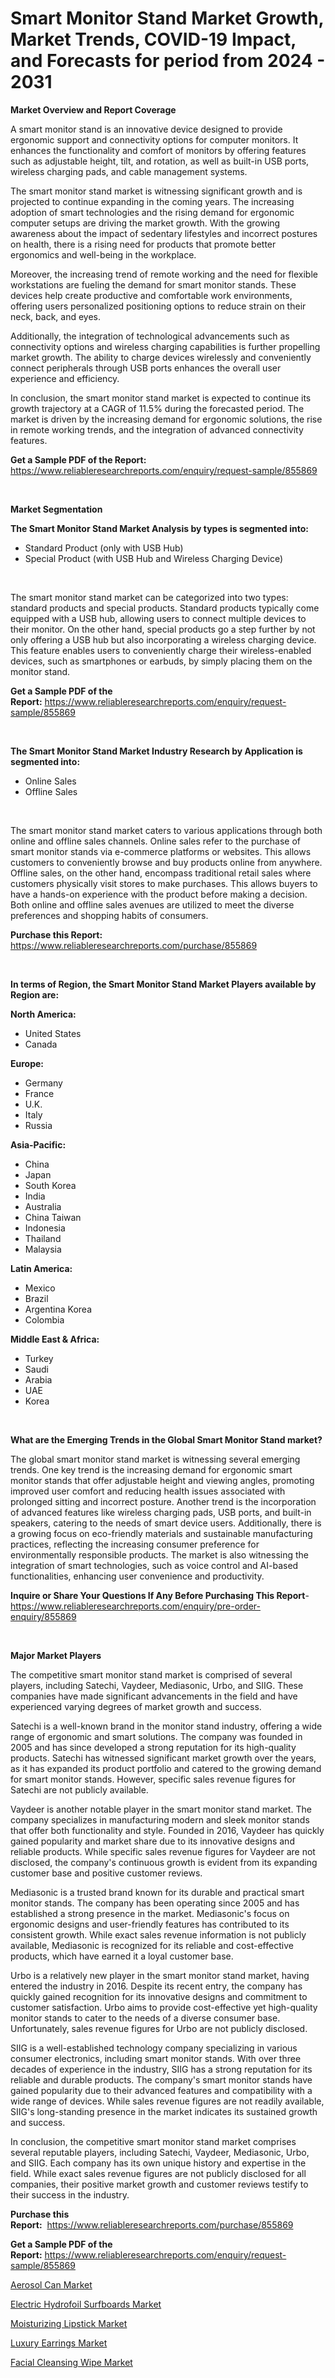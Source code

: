 <p><h1>Smart Monitor Stand Market Growth, Market Trends, COVID-19 Impact, and Forecasts for period from 2024 - 2031</h1></p><p><strong>Market Overview and Report Coverage</strong></p>
<p><p>A smart monitor stand is an innovative device designed to provide ergonomic support and connectivity options for computer monitors. It enhances the functionality and comfort of monitors by offering features such as adjustable height, tilt, and rotation, as well as built-in USB ports, wireless charging pads, and cable management systems.</p><p>The smart monitor stand market is witnessing significant growth and is projected to continue expanding in the coming years. The increasing adoption of smart technologies and the rising demand for ergonomic computer setups are driving the market growth. With the growing awareness about the impact of sedentary lifestyles and incorrect postures on health, there is a rising need for products that promote better ergonomics and well-being in the workplace.</p><p>Moreover, the increasing trend of remote working and the need for flexible workstations are fueling the demand for smart monitor stands. These devices help create productive and comfortable work environments, offering users personalized positioning options to reduce strain on their neck, back, and eyes.</p><p>Additionally, the integration of technological advancements such as connectivity options and wireless charging capabilities is further propelling market growth. The ability to charge devices wirelessly and conveniently connect peripherals through USB ports enhances the overall user experience and efficiency.</p><p>In conclusion, the smart monitor stand market is expected to continue its growth trajectory at a CAGR of 11.5% during the forecasted period. The market is driven by the increasing demand for ergonomic solutions, the rise in remote working trends, and the integration of advanced connectivity features.</p></p>
<p><strong>Get a Sample PDF of the Report:</strong> <a href="https://www.reliableresearchreports.com/enquiry/request-sample/855869">https://www.reliableresearchreports.com/enquiry/request-sample/855869</a></p>
<p>&nbsp;</p>
<p><strong>Market Segmentation</strong></p>
<p><strong>The Smart Monitor Stand Market Analysis by types is segmented into:</strong></p>
<p><ul><li>Standard Product (only with USB Hub)</li><li>Special Product (with USB Hub and Wireless Charging Device)</li></ul></p>
<p>&nbsp;</p>
<p><p>The smart monitor stand market can be categorized into two types: standard products and special products. Standard products typically come equipped with a USB hub, allowing users to connect multiple devices to their monitor. On the other hand, special products go a step further by not only offering a USB hub but also incorporating a wireless charging device. This feature enables users to conveniently charge their wireless-enabled devices, such as smartphones or earbuds, by simply placing them on the monitor stand.</p></p>
<p><strong>Get a Sample PDF of the Report:</strong>&nbsp;<a href="https://www.reliableresearchreports.com/enquiry/request-sample/855869">https://www.reliableresearchreports.com/enquiry/request-sample/855869</a></p>
<p>&nbsp;</p>
<p><strong>The Smart Monitor Stand Market Industry Research by Application is segmented into:</strong></p>
<p><ul><li>Online Sales</li><li>Offline Sales</li></ul></p>
<p>&nbsp;</p>
<p><p>The smart monitor stand market caters to various applications through both online and offline sales channels. Online sales refer to the purchase of smart monitor stands via e-commerce platforms or websites. This allows customers to conveniently browse and buy products online from anywhere. Offline sales, on the other hand, encompass traditional retail sales where customers physically visit stores to make purchases. This allows buyers to have a hands-on experience with the product before making a decision. Both online and offline sales avenues are utilized to meet the diverse preferences and shopping habits of consumers.</p></p>
<p><strong>Purchase this Report:</strong>&nbsp; <a href="https://www.reliableresearchreports.com/purchase/855869">https://www.reliableresearchreports.com/purchase/855869</a></p>
<p>&nbsp;</p>
<p><strong>In terms of Region, the Smart Monitor Stand Market Players available by Region are:</strong></p>
<p>
    <p> <strong> North America: </strong>
        <ul>
            <li>United States</li>
            <li>Canada</li>
        </ul>
        </p> 
    <p> <strong> Europe: </strong>
        <ul>
            <li>Germany</li>
            <li>France</li>
            <li>U.K.</li>
            <li>Italy</li>
            <li>Russia</li>
        </ul>
        </p> 
    <p> <strong> Asia-Pacific: </strong>
        <ul>
            <li>China</li>
            <li>Japan</li>
            <li>South Korea</li>
            <li>India</li>
            <li>Australia</li>
            <li>China Taiwan</li>
            <li>Indonesia</li>
            <li>Thailand</li>
            <li>Malaysia</li>
        </ul>
        </p> 
    <p> <strong> Latin America: </strong>
        <ul>
            <li>Mexico</li>
            <li>Brazil</li>
            <li>Argentina Korea</li>
            <li>Colombia</li>
        </ul>
        </p> 
    <p> <strong> Middle East & Africa: </strong>
        <ul>
            <li>Turkey</li>
            <li>Saudi</li>
            <li>Arabia</li>
            <li>UAE</li>
            <li>Korea</li>
        </ul>
    </p>
    </p>
<p>&nbsp;</p>
<p><strong>What are the Emerging Trends in the Global Smart Monitor Stand market?</strong></p>
<p><p>The global smart monitor stand market is witnessing several emerging trends. One key trend is the increasing demand for ergonomic smart monitor stands that offer adjustable height and viewing angles, promoting improved user comfort and reducing health issues associated with prolonged sitting and incorrect posture. Another trend is the incorporation of advanced features like wireless charging pads, USB ports, and built-in speakers, catering to the needs of smart device users. Additionally, there is a growing focus on eco-friendly materials and sustainable manufacturing practices, reflecting the increasing consumer preference for environmentally responsible products. The market is also witnessing the integration of smart technologies, such as voice control and AI-based functionalities, enhancing user convenience and productivity.</p></p>
<p><strong>Inquire or Share Your Questions If Any Before Purchasing This Report</strong>- <a href="https://www.reliableresearchreports.com/enquiry/pre-order-enquiry/855869">https://www.reliableresearchreports.com/enquiry/pre-order-enquiry/855869</a></p>
<p>&nbsp;</p>
<p><strong>Major Market Players</strong></p>
<p><p>The competitive smart monitor stand market is comprised of several players, including Satechi, Vaydeer, Mediasonic, Urbo, and SIIG. These companies have made significant advancements in the field and have experienced varying degrees of market growth and success.</p><p>Satechi is a well-known brand in the monitor stand industry, offering a wide range of ergonomic and smart solutions. The company was founded in 2005 and has since developed a strong reputation for its high-quality products. Satechi has witnessed significant market growth over the years, as it has expanded its product portfolio and catered to the growing demand for smart monitor stands. However, specific sales revenue figures for Satechi are not publicly available.</p><p>Vaydeer is another notable player in the smart monitor stand market. The company specializes in manufacturing modern and sleek monitor stands that offer both functionality and style. Founded in 2016, Vaydeer has quickly gained popularity and market share due to its innovative designs and reliable products. While specific sales revenue figures for Vaydeer are not disclosed, the company's continuous growth is evident from its expanding customer base and positive customer reviews.</p><p>Mediasonic is a trusted brand known for its durable and practical smart monitor stands. The company has been operating since 2005 and has established a strong presence in the market. Mediasonic's focus on ergonomic designs and user-friendly features has contributed to its consistent growth. While exact sales revenue information is not publicly available, Mediasonic is recognized for its reliable and cost-effective products, which have earned it a loyal customer base.</p><p>Urbo is a relatively new player in the smart monitor stand market, having entered the industry in 2016. Despite its recent entry, the company has quickly gained recognition for its innovative designs and commitment to customer satisfaction. Urbo aims to provide cost-effective yet high-quality monitor stands to cater to the needs of a diverse consumer base. Unfortunately, sales revenue figures for Urbo are not publicly disclosed.</p><p>SIIG is a well-established technology company specializing in various consumer electronics, including smart monitor stands. With over three decades of experience in the industry, SIIG has a strong reputation for its reliable and durable products. The company's smart monitor stands have gained popularity due to their advanced features and compatibility with a wide range of devices. While sales revenue figures are not readily available, SIIG's long-standing presence in the market indicates its sustained growth and success.</p><p>In conclusion, the competitive smart monitor stand market comprises several reputable players, including Satechi, Vaydeer, Mediasonic, Urbo, and SIIG. Each company has its own unique history and expertise in the field. While exact sales revenue figures are not publicly disclosed for all companies, their positive market growth and customer reviews testify to their success in the industry.</p></p>
<p><strong>Purchase this Report:</strong>&nbsp;&nbsp;<a href="https://www.reliableresearchreports.com/purchase/855869">https://www.reliableresearchreports.com/purchase/855869</a></p>
<p></p>
<p><strong>Get a Sample PDF of the Report:</strong>&nbsp;<a href="https://www.reliableresearchreports.com/enquiry/request-sample/855869">https://www.reliableresearchreports.com/enquiry/request-sample/855869</a></p>
<p><p><a href="https://github.com/deliacustodio40/Market-Research-Report-List-2/blob/main/aerosol-can-market.md">Aerosol Can Market</a></p><p><a href="https://github.com/scarol104/Market-Research-Report-List-2/blob/main/electric-hydrofoil-surfboards-market.md">Electric Hydrofoil Surfboards Market</a></p><p><a href="https://github.com/ambrozg/Market-Research-Report-List-2/blob/main/moisturizing-lipstick-market.md">Moisturizing Lipstick Market</a></p><p><a href="https://github.com/maliyahmorrow6654/Market-Research-Report-List-2/blob/main/luxury-earrings-market.md">Luxury Earrings Market</a></p><p><a href="https://github.com/dzharov81/Market-Research-Report-List-2/blob/main/facial-cleansing-wipe-market.md">Facial Cleansing Wipe Market</a></p></p>